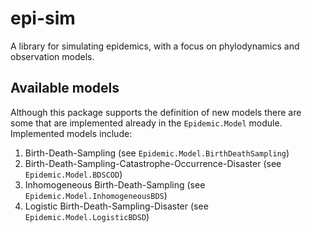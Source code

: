 # epi-sim
A library for simulating epidemics, with a focus on phylodynamics and
observation models.

## Available models

Although this package supports the definition of new models there are some that
are implemented already in the `Epidemic.Model` module. Implemented models
include:

1. Birth-Death-Sampling (see `Epidemic.Model.BirthDeathSampling`)
2. Birth-Death-Sampling-Catastrophe-Occurrence-Disaster (see `Epidemic.Model.BDSCOD`)
3. Inhomogeneous Birth-Death-Sampling (see `Epidemic.Model.InhomogeneousBDS`)
4. Logistic Birth-Death-Sampling-Disaster (see `Epidemic.Model.LogisticBDSD`)
